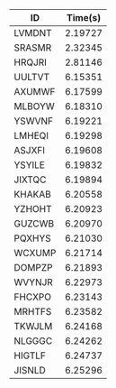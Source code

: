 |ID|Time(s)|
|-|-|
|LVMDNT|2.19727|
|SRASMR|2.32345|
|HRQJRI|2.81146|
|UULTVT|6.15351|
|AXUMWF|6.17599|
|MLBOYW|6.18310|
|YSWVNF|6.19221|
|LMHEQI|6.19298|
|ASJXFI|6.19608|
|YSYILE|6.19832|
|JIXTQC|6.19894|
|KHAKAB|6.20558|
|YZHOHT|6.20923|
|GUZCWB|6.20970|
|PQXHYS|6.21030|
|WCXUMP|6.21714|
|DOMPZP|6.21893|
|WVYNJR|6.22973|
|FHCXPO|6.23143|
|MRHTFS|6.23582|
|TKWJLM|6.24168|
|NLGGGC|6.24262|
|HIGTLF|6.24737|
|JISNLD|6.25296|
